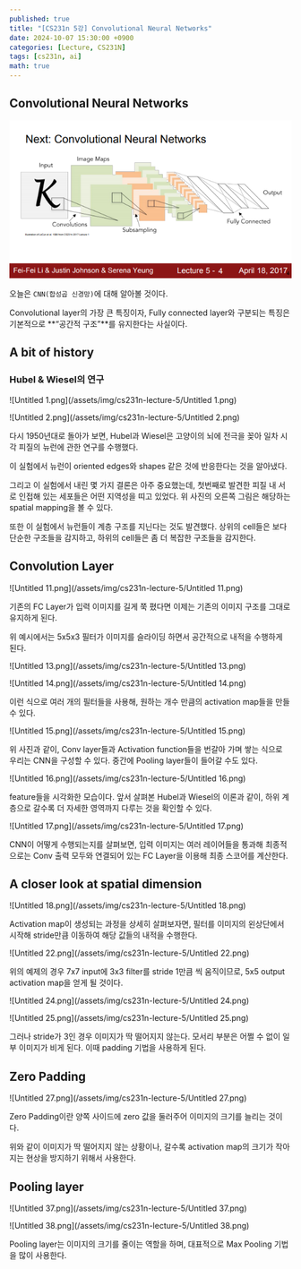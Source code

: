```yaml
---
published: true
title: "[CS231n 5강] Convolutional Neural Networks"
date: 2024-10-07 15:30:00 +0900
categories: [Lecture, CS231N]
tags: [cs231n, ai]
math: true
---
```

## Convolutional Neural Networks

![Untitled.png](/assets/img/cs231n-lecture-5/Untitled.png)

오늘은 `CNN(합성곱 신경망)`에 대해 알아볼 것이다. 

Convolutional layer의 가장 큰 특징이자, Fully connected layer와 구분되는 특징은 기본적으로 **“공간적 구조”**를 유지한다는 사실이다.

## A bit of history

### Hubel & Wiesel의 연구

![Untitled 1.png](/assets/img/cs231n-lecture-5/Untitled 1.png)

![Untitled 2.png](/assets/img/cs231n-lecture-5/Untitled 2.png)

다시 1950년대로 돌아가 보면, Hubel과 Wiesel은 고양이의 뇌에 전극을 꽂아 일차 시각 피질의 뉴런에 관한 연구를 수행했다.

이 실험에서 뉴런이 oriented edges와 shapes 같은 것에 반응한다는 것을 알아냈다.

그리고 이 실험에서 내린 몇 가지 결론은 아주 중요했는데, 첫번째로 발견한 피질 내 서로 인접해 있는 세포들은 어떤 지역성을 띠고 있었다. 위 사진의 오른쪽 그림은 해당하는 spatial mapping을 볼 수 있다.

또한 이 실험에서 뉴런들이 계층 구조를 지닌다는 것도 발견했다. 상위의 cell들은 보다 단순한 구조들을 감지하고, 하위의 cell들은 좀 더 복잡한 구조들을 감지한다.

## Convolution Layer

![Untitled 11.png](/assets/img/cs231n-lecture-5/Untitled 11.png)

기존의 FC Layer가 입력 이미지를 길게 쭉 폈다면 이제는 기존의 이미지 구조를 그대로 유지하게 된다.

위 예시에서는 5x5x3 필터가 이미지를 슬라이딩 하면서 공간적으로 내적을 수행하게 된다.

![Untitled 13.png](/assets/img/cs231n-lecture-5/Untitled 13.png)

![Untitled 14.png](/assets/img/cs231n-lecture-5/Untitled 14.png)

이런 식으로 여러 개의 필터들을 사용해, 원하는 개수 만큼의 activation map들을 만들 수 있다.

![Untitled 15.png](/assets/img/cs231n-lecture-5/Untitled 15.png)

위 사진과 같이, Conv layer들과 Activation function들을 번갈아 가며 쌓는 식으로 우리는 CNN을 구성할 수 있다. 중간에 Pooling layer들이 들어갈 수도 있다.

![Untitled 16.png](/assets/img/cs231n-lecture-5/Untitled 16.png)

feature들을 시각화한 모습이다. 앞서 살펴본 Hubel과 Wiesel의 이론과 같이, 하위 계층으로 갈수록 더 자세한 영역까지 다루는 것을 확인할 수 있다.

![Untitled 17.png](/assets/img/cs231n-lecture-5/Untitled 17.png)

CNN이 어떻게 수행되는지를 살펴보면, 입력 이미지는 여러 레이어들을 통과해 최종적으로는 Conv 출력 모두와 연결되어 있는 FC Layer을 이용해 최종 스코어를 계산한다.

## A closer look at spatial dimension

![Untitled 18.png](/assets/img/cs231n-lecture-5/Untitled 18.png)

Activation map이 생성되는 과정을 상세히 살펴보자면, 필터를 이미지의 왼상단에서 시작해 stride만큼 이동하여 해당 값들의 내적을 수행한다.

![Untitled 22.png](/assets/img/cs231n-lecture-5/Untitled 22.png)

위의 예제의 경우 7x7 input에 3x3 filter를 stride 1만큼 씩 움직이므로, 5x5 output activation map을 얻게 될 것이다.

![Untitled 24.png](/assets/img/cs231n-lecture-5/Untitled 24.png)

![Untitled 25.png](/assets/img/cs231n-lecture-5/Untitled 25.png)

그러나 stride가 3인 경우 이미지가 딱 떨어지지 않는다. 모서리 부분은 어쩔 수 없이 일부 이미지가 비게 된다. 이때 padding 기법을 사용하게 된다.

## Zero Padding

![Untitled 27.png](/assets/img/cs231n-lecture-5/Untitled 27.png)

Zero Padding이란 양쪽 사이드에 zero 값을 둘러주어 이미지의 크기를 늘리는 것이다.

위와 같이 이미지가 딱 떨어지지 않는 상황이나, 갈수록 activation map의 크기가 작아지는 현상을 방지하기 위해서 사용한다.

## Pooling layer

![Untitled 37.png](/assets/img/cs231n-lecture-5/Untitled 37.png)

![Untitled 38.png](/assets/img/cs231n-lecture-5/Untitled 38.png)

Pooling layer는 이미지의 크기를 줄이는 역할을 하며, 대표적으로 Max Pooling 기법을 많이 사용한다.